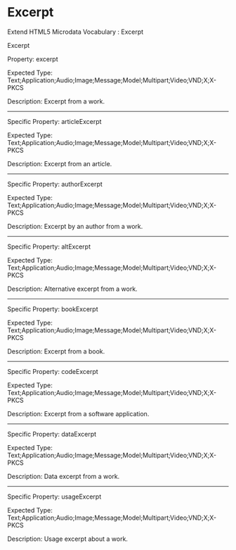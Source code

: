 # Excerpt
Extend HTML5 Microdata Vocabulary : Excerpt

Excerpt

Property: excerpt

Expected Type: Text;Application;Audio;Image;Message;Model;Multipart;Video;VND;X;X-PKCS

Description: Excerpt from a work.

---

Specific Property: articleExcerpt

Expected Type: Text;Application;Audio;Image;Message;Model;Multipart;Video;VND;X;X-PKCS

Description: Excerpt from an article.

---

Specific Property: authorExcerpt

Expected Type: Text;Application;Audio;Image;Message;Model;Multipart;Video;VND;X;X-PKCS

Description: Excerpt by an author from a work.

---

Specific Property: altExcerpt

Expected Type: Text;Application;Audio;Image;Message;Model;Multipart;Video;VND;X;X-PKCS

Description: Alternative excerpt from a work.

---

Specific Property: bookExcerpt

Expected Type: Text;Application;Audio;Image;Message;Model;Multipart;Video;VND;X;X-PKCS

Description: Excerpt from a book.

---

Specific Property: codeExcerpt

Expected Type: Text;Application;Audio;Image;Message;Model;Multipart;Video;VND;X;X-PKCS

Description: Excerpt from a software application.

---

Specific Property: dataExcerpt

Expected Type: Text;Application;Audio;Image;Message;Model;Multipart;Video;VND;X;X-PKCS

Description: Data excerpt from a work.

---

Specific Property: usageExcerpt

Expected Type: Text;Application;Audio;Image;Message;Model;Multipart;Video;VND;X;X-PKCS

Description: Usage excerpt about a work.

